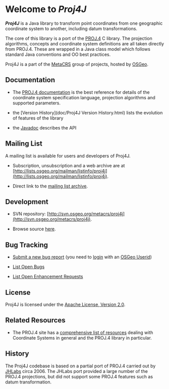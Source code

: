# Welcome to **_Proj4J_**

**_Proj4J_** is a Java library to transform point coordinates from one geographic coordinate system to another, including datum transformations.

The core of this library is a port of the [PROJ.4](http://trac.osgeo.org/proj/) C library.
The projection algorithms, concepts and coordinate system definitions are all taken directly from PROJ.4.
These are wrapped in a Java class model which follows standard Java conventions and OO best practices.

Proj4J is a part of the [MetaCRS](http://trac.osgeo.org/metacrs/wiki/WikiStart) group of projects, hosted by [OSGeo](http://osgeo.org).

## Documentation

*   The [PROJ.4 documentation](http://trac.osgeo.org/proj/#Documentation) is the best reference for details of
the coordinate system specification language, projection algorithms and supported parameters.

*   the [Version History](doc/Proj4J Version History.html) lists the evolution of features of the library

*   the [Javadoc](doc/javadoc/index.html) describes the API

## Mailing List

A mailing list is available for users and developers of Proj4J.

*   Subscription, unsubscription and a web archive are at [http://lists.osgeo.org/mailman/listinfo/proj4j](http://lists.osgeo.org/mailman/listinfo/proj4j).

*   Direct link to the  [mailing list archive](http://lists.osgeo.org/pipermail/proj4j/).

## Development

*   SVN repository: [http://svn.osgeo.org/metacrs/proj4j](http://svn.osgeo.org/metacrs/proj4j).

*   Browse source [here](http://trac.osgeo.org/proj4j/browser).

## Bug Tracking

*   [Submit a new bug report](/proj4j/proj4j/newticket) (you need to [login](http://trac.osgeo.org/proj4j/login) with an [OSGeo Userid](http://www.osgeo.org/osgeo_userid))

*   [List Open Bugs](/proj4j/query?status=%21closed&amp;order=id&amp;desc=1&amp;type=defect)

*   [List Open Enhancement Requests](/proj4j/query?status=%21closed&amp;order=id&amp;desc=1&amp;type=enhancement)

## License

Proj4J is licensed under the [Apache License, Version 2.0](http://www.apache.org/licenses/LICENSE-2.0).

## Related Resources

*   The PROJ.4 site has a [comprehensive list of resources](http://trac.osgeo.org/proj/#RelatedResources) dealing with Coordinate Systems in general and the PROJ.4 library in particular.

## History

The Proj4J codebase is based on a partial port of PROJ.4
carried out by
[JHLabs](http://www.jhlabs.com/java/maps/proj/index.html)
circa 2006.  The JHLabs port provided a large number of the
PROJ.4 projections, but did not support some PROJ.4 features
such as datum transformation.

